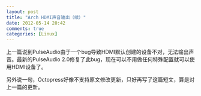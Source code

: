 ```yaml
---
layout: post
title: "Arch HDMI声音输出（续）"
date: 2012-05-14 20:42
comments: true
categories: [Linux]
---
```

上一篇说到PulseAudio由于一个bug导致HDMI默认创建的设备不对，无法输出声音。最新的PulseAudio 2.0修复了此bug，现在可以不用做任何特殊配置就可以使用HDMI设备了。

另外说一句，Octopress好像不支持原文修改更新，只好再写了这篇短文，算是对上一篇的更新。